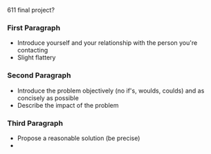 
611 final project?

### First Paragraph
- Introduce yourself and your relationship with the person you're contacting
- Slight flattery

### Second Paragraph
- Introduce the problem objectively (no if's, woulds, coulds) and as concisely as possible
- Describe the impact of the problem

### Third Paragraph
- Propose a reasonable solution (be precise)
- 